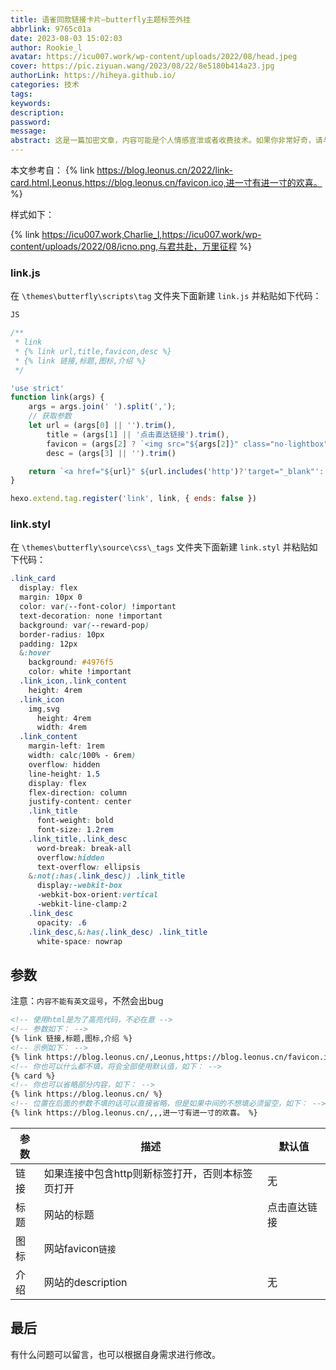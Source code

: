 ```yaml
---
title: 语雀同款链接卡片—butterfly主题标签外挂
abbrlink: 9765c01a
date: 2023-08-03 15:02:03
author: Rookie_l
avatar: https://icu007.work/wp-content/uploads/2022/08/head.jpeg
cover: https://pic.ziyuan.wang/2023/08/22/8e5180b414a23.jpg
authorLink: https://hiheya.github.io/
categories: 技术
tags: 
keywords: 
description: 
password: 
message: 
abstract: 这是一篇加密文章，内容可能是个人情感宣泄或者收费技术。如果你非常好奇，请与我联系。
---
```

本文参考自：
{% link https://blog.leonus.cn/2022/link-card.html,Leonus,https://blog.leonus.cn/favicon.ico,进一寸有进一寸的欢喜。 %}

样式如下：

{% link https://icu007.work,Charlie_l,https://icu007.work/wp-content/uploads/2022/08/icno.png,与君共赴，万里征程 %}

### link.js

在 `\themes\butterfly\scripts\tag` 文件夹下面新建 `link.js` 并粘贴如下代码：

```js
JS

/**
 * link
 * {% link url,title,favicon,desc %}
 * {% link 链接,标题,图标,介绍 %}
 */

'use strict'
function link(args) {
    args = args.join(' ').split(',');
    // 获取参数
    let url = (args[0] || '').trim(),
        title = (args[1] || '点击直达链接').trim(),
        favicon = (args[2] ? `<img src="${args[2]}" class="no-lightbox">` : defaultIcon).trim(),
        desc = (args[3] || '').trim()

    return `<a href="${url}" ${url.includes('http')?'target="_blank"':''} title="${title}" referrerPolicy="no-referrer" class="link_card"><div class="link_icon">${favicon}</div><div class="link_content"><div class="link_title">${title}</div>${desc?`<div class="link_desc">${desc}</div>`:''}</div></a>`
}

hexo.extend.tag.register('link', link, { ends: false })
```

### link.styl

在 `\themes\butterfly\source\css\_tags` 文件夹下面新建 `link.styl` 并粘贴如下代码：

```css
.link_card
  display: flex
  margin: 10px 0
  color: var(--font-color) !important
  text-decoration: none !important
  background: var(--reward-pop)
  border-radius: 10px
  padding: 12px
  &:hover
    background: #4976f5
    color: white !important
  .link_icon,.link_content
    height: 4rem
  .link_icon
    img,svg
      height: 4rem
      width: 4rem
  .link_content
    margin-left: 1rem
    width: calc(100% - 6rem)
    overflow: hidden
    line-height: 1.5
    display: flex
    flex-direction: column
    justify-content: center
    .link_title
      font-weight: bold
      font-size: 1.2rem
    .link_title,.link_desc
      word-break: break-all
      overflow:hidden
      text-overflow: ellipsis
    &:not(:has(.link_desc)) .link_title
      display:-webkit-box
      -webkit-box-orient:vertical
      -webkit-line-clamp:2
    .link_desc
      opacity: .6
    .link_desc,&:has(.link_desc) .link_title
      white-space: nowrap
```

## 参数

注意：`内容不能有英文逗号`，不然会出bug

```HTML
<!-- 使用html是为了高亮代码，不必在意 -->
<!-- 参数如下： -->
{% link 链接,标题,图标,介绍 %}
<!-- 示例如下： -->
{% link https://blog.leonus.cn/,Leonus,https://blog.leonus.cn/favicon.ico,进一寸有进一寸的欢喜。 %}
<!-- 你也可以什么都不填，将会全部使用默认值，如下： -->
{% card %}
<!-- 你也可以省略部分内容，如下： -->
{% link https://blog.leonus.cn/ %}
<!-- 位置在后面的参数不填的话可以直接省略，但是如果中间的不想填必须留空，如下： -->
{% link https://blog.leonus.cn/,,,进一寸有进一寸的欢喜。 %}
```

| 参数 | 描述                                             | 默认值       |
| ---- | ------------------------------------------------ | ------------ |
| 链接 | 如果连接中包含http则新标签打开，否则本标签页打开 | 无           |
| 标题 | 网站的标题                                       | 点击直达链接 |
| 图标 | 网站favicon`链接`                                |              |
| 介绍 | 网站的description                                | 无           |

## 最后

有什么问题可以留言，也可以根据自身需求进行修改。
